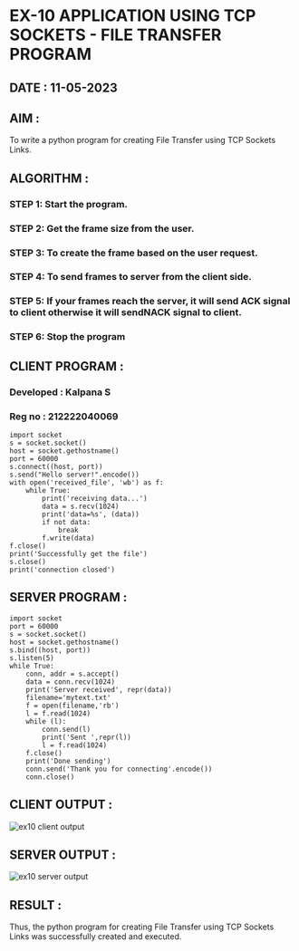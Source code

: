 # EX-10 APPLICATION USING TCP SOCKETS - FILE TRANSFER PROGRAM

## DATE : 11-05-2023

## AIM :
To write a python program for creating File Transfer using TCP Sockets Links.


## ALGORITHM :
### STEP 1: Start the program.

### STEP 2: Get the frame size from the user.

### STEP 3: To create the frame based on the user request.

### STEP 4: To send frames to server from the client side.

### STEP 5: If your frames reach the server, it will send ACK signal to client otherwise it will sendNACK signal to client.

### STEP 6: Stop the program


## CLIENT PROGRAM :
### Developed : Kalpana S
### Reg no : 212222040069
```
import socket
s = socket.socket()
host = socket.gethostname()
port = 60000
s.connect((host, port))
s.send("Hello server!".encode())
with open('received_file', 'wb') as f:
    while True: 
        print('receiving data...') 
        data = s.recv(1024)
        print('data=%s', (data))
        if not data:
            break 
        f.write(data)
f.close()
print('Successfully get the file')
s.close()
print('connection closed')
```
## SERVER PROGRAM :
```
import socket
port = 60000
s = socket.socket()
host = socket.gethostname()
s.bind((host, port))
s.listen(5)
while True:
    conn, addr = s.accept()    
    data = conn.recv(1024)    
    print('Server received', repr(data))    
    filename='mytext.txt'    
    f = open(filename,'rb')    
    l = f.read(1024)    
    while (l):    
        conn.send(l)        
        print('Sent ',repr(l))        
        l = f.read(1024)        
    f.close()    
    print('Done sending')    
    conn.send('Thank you for connecting'.encode())    
    conn.close()
```



## CLIENT OUTPUT :
![ex10 client output](https://github.com/Kalpanareshma/EX-10/assets/122040453/814a8f71-de2a-40b1-a000-043d67d9bbef)
## SERVER OUTPUT :
![ex10 server output](https://github.com/Kalpanareshma/EX-10/assets/122040453/ce0457f4-4bc1-4cd4-9ffe-17e898113bcc)

## RESULT :
Thus, the python program for creating File Transfer using TCP Sockets Links was successfully created and executed.
